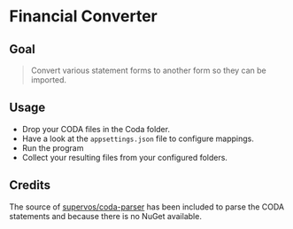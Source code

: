 # Financial Converter

## Goal

> Convert various statement forms to another form so they can be imported.

## Usage

* Drop your CODA files in the Coda folder.
* Have a look at the `appsettings.json` file to configure mappings.
* Run the program
* Collect your resulting files from your configured folders.

## Credits

The source of [supervos/coda-parser](https://github.com/supervos/coda-parser) has been included to parse the CODA statements and because there is no NuGet available.
